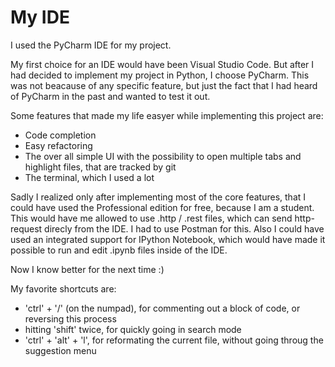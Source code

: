 # My IDE

I used the PyCharm IDE for my project.

My first choice for an IDE would have been Visual Studio Code. 
But after I had decided to implement my project in Python, I choose PyCharm. 
This was not beacause of any specific feature, but just the fact that 
I had heard of PyCharm in the past and wanted to test it out.

Some features that made my life easyer while implementing this project are:
* Code completion
* Easy refactoring
* The over all simple UI with the possibility to open multiple tabs and highlight files, that are tracked by git
* The terminal, which I used a lot

Sadly I realized only after implementing most of the core features, 
that I could have used the Professional edition for free, because I am a student.
This would have me allowed to use .http / .rest files, which can send http-request direcly from the IDE.
I had to use Postman for this.
Also I could have used an integrated support for IPython Notebook, which would have made it possible to run and edit
.ipynb files inside of the IDE.

Now I know better for the next time :)

My favorite shortcuts are:
* 'ctrl' + '/' (on the numpad), for commenting out a block of code, or reversing this process
* hitting 'shift' twice, for quickly going in search mode
* 'ctrl' + 'alt' + 'l', for reformating the current file, without going throug the suggestion menu

